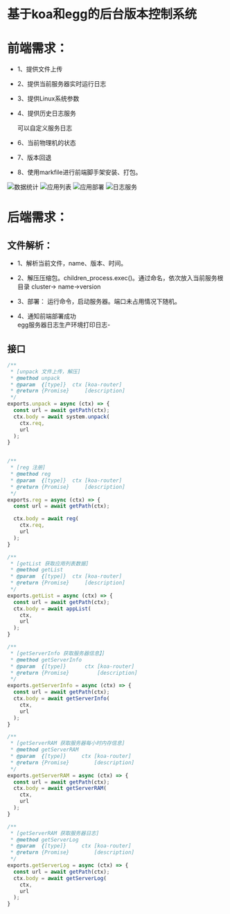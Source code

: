 # 基于koa和egg的后台版本控制系统

# 前端需求：

* 1、提供文件上传

* 2、提供当前服务器实时运行日志

* 3、提供Linux系统参数

* 4、提供历史日志服务

    可以自定义服务日志

* 6、当前物理机的状态

* 7、版本回退

* 8、使用markfile进行前端脚手架安装、打包。

![数据统计](https://github.com/baiyuze/version-control-system/blob/master/image/1.png)
![应用列表](https://github.com/baiyuze/version-control-system/blob/master/image/2.png)
![应用部署](https://github.com/baiyuze/version-control-system/blob/master/image/3.png)
![日志服务](https://github.com/baiyuze/version-control-system/blob/master/image/4.png)


# 后端需求：

## 文件解析：

* 1、解析当前文件，name、版本、时间。

* 2、解压压缩包。children_process.exec()。通过命名，依次放入当前服务根目录 cluster-> name->version

* 3、部署： 运行命令，启动服务器。端口未占用情况下随机。

* 4、通知前端部署成功	
  egg服务器日志生产环境打印日志-


## 接口

``` javascript
/**
 * [unpack 文件上传，解压]
 * @method unpack
 * @param  {[type]}  ctx [koa-router]
 * @return {Promise}     [description]
 */
exports.unpack = async (ctx) => {
  const url = await getPath(ctx);
  ctx.body = await system.unpack(
    ctx.req,
    url
  );
}


/**
 * [reg 注册]
 * @method reg
 * @param  {[type]}  ctx [koa-router]
 * @return {Promise}     [description]
 */
exports.reg = async (ctx) => {
  const url = await getPath(ctx);

  ctx.body = await reg(
    ctx.req,
    url
  );
}

/**
 * [getList 获取应用列表数据]
 * @method getList
 * @param  {[type]}  ctx [koa-router]
 * @return {Promise}     [description]
 */
exports.getList = async (ctx) => {
  const url = await getPath(ctx);
  ctx.body = await appList(
    ctx,
    url
  );
}

/**
 * [getServerInfo 获取服务器信息】]
 * @method getServerInfo
 * @param  {[type]}      ctx [koa-router]
 * @return {Promise}         [description]
 */
exports.getServerInfo = async (ctx) => {
  const url = await getPath(ctx);
  ctx.body = await getServerInfo(
    ctx,
    url
  );
}

/**
 * [getServerRAM 获取服务器每小时内存信息]
 * @method getServerRAM
 * @param  {[type]}     ctx [koa-router]
 * @return {Promise}        [description]
 */
exports.getServerRAM = async (ctx) => {
  const url = await getPath(ctx);
  ctx.body = await getServerRAM(
    ctx,
    url
  );
}

/**
 * [getServerRAM 获取服务器日志]
 * @method getServerLog
 * @param  {[type]}     ctx [koa-router]
 * @return {Promise}        [description]
 */
exports.getServerLog = async (ctx) => {
  const url = await getPath(ctx);
  ctx.body = await getServerLog(
    ctx,
    url
  );
}

```